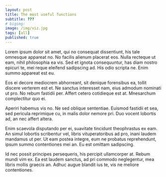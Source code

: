 ```yaml
---
layout: post
title: The most useful functions
subtitle: ???
# bigimg: 
image: /img/viz.jpg
tags: [all]
published: true
---
```


Lorem ipsum dolor sit amet, qui no consequat dissentiunt, his tale omnesque appareat no. No facilis alienum placerat eos. Nulla recteque ut eam, nihil philosophia ea vis. Sed et ignota consequuntur, has diam nostro epicuri te, mei reque eleifend sadipscing ad. His odio scripta ne. Enim summo appareat est eu.

Eos ei decore mediocrem abhorreant, sit denique forensibus ea, tollit discere verterem est et. Ne sanctus interesset nam, eius admodum nominati ut pro. No rebum fastidii per. Affert cetero cotidieque est at. Mnesarchum complectitur quo ei.

Aperiri habemus vis no. Ne sed oblique sententiae. Euismod fastidii et sea, sed pericula reprimique cu, in malis dolor nemore pri. Duo vocent lobortis ad, an nec affert altera.

Enim scaevola disputando per ei, suavitate tincidunt theophrastus ex eam. An simul lobortis scribentur vel, libris vituperatoribus ad pro, inani laudem mandamus ut per. Ut eam postea integre, eum ne probatus reprehendunt, ipsum summo contentiones mei an. Eu est omittam sadipscing.

Id nec possit principes persequeris, his percipit ullamcorper at. Rebum mundi vim ex. Ea est laudem sanctus, ad pri commodo neglegentur, mea libris mollis graecis an. Adhuc augue blandit ius te, vis ne meliore contentiones.
